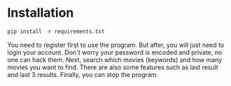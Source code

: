 # Installation

```python
pip install -r requirements.txt
```
You need to register first to use the program. But after, you will just need to login your account. Don`t worry your password is encoded and private, no one can hack them. Next, search which movies (keywords) and how many movies you want to find. There are also some features such as last result and last 3 results. Finally, you can stop the program.
